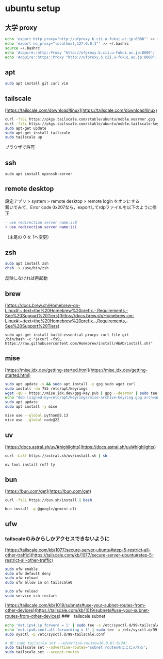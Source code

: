 # ubuntu setup

## 大学 proxy

```sh
echo 'export http_proxy="http://ufproxy.b.cii.u-fukui.ac.jp:8080"' >> ~/.bashrc
echo 'export no_proxy="localhost,127.0.0.1"' >> ~/.bashrc
source ~/.bashrc
echo 'Acquire::http::Proxy "http://ufproxy.b.cii.u-fukui.ac.jp:8080";' | sudo tee -a /etc/apt/apt.conf
echo 'Acquire::https::Proxy "http://ufproxy.b.cii.u-fukui.ac.jp:8080";' | sudo tee -a /etc/apt/apt.conf
```

## apt

```sh
sudo apt install git curl vim
```

## tailscale

[https://tailscale.com/download/linux](https://tailscale.com/download/linux)

```sh
curl -fsSL https://pkgs.tailscale.com/stable/ubuntu/noble.noarmor.gpg | sudo tee /usr/share/keyrings/tailscale-archive-keyring.gpg >/dev/null
curl -fsSL https://pkgs.tailscale.com/stable/ubuntu/noble.tailscale-keyring.list | sudo tee /etc/apt/sources.list.d/tailscale.list
sudo apt-get update
sudo apt-get install tailscale
sudo tailscale up
```

ブラウザで許可

## ssh

```
sudo apt install openssh-server
```

## remote desktop

設定アプリ > system > remote desktop > remote login をオンにする  
繋いでみて，Error code 0x207なら，exportしてrdpファイルを以下のように修正
```diff
- use redirection server name:i:0
+ use redirection server name:i:1
```
（末尾の 0 を 1へ変更）

## zsh
```sh
sudo apt install zsh
chsh -s /use/bin/zsh
```
反映しなければ再起動

## brew
[https://docs.brew.sh/Homebrew-on-Linux#:~:text=the%20Homebrew%20prefix.-,Requirements,-See%20Support%20Tiers](https://docs.brew.sh/Homebrew-on-Linux#:~:text=the%20Homebrew%20prefix.-,Requirements,-See%20Support%20Tiers)
```
sudo apt-get install build-essential procps curl file git
/bin/bash -c "$(curl -fsSL https://raw.githubusercontent.com/Homebrew/install/HEAD/install.sh)"
```

## mise
[https://mise.jdx.dev/getting-started.html](https://mise.jdx.dev/getting-started.html)
```sh
sudo apt update -y && sudo apt install -y gpg sudo wget curl
sudo install -dm 755 /etc/apt/keyrings
wget -qO - https://mise.jdx.dev/gpg-key.pub | gpg --dearmor | sudo tee /etc/apt/keyrings/mise-archive-keyring.gpg 1> /dev/null
echo "deb [signed-by=/etc/apt/keyrings/mise-archive-keyring.gpg arch=amd64] https://mise.jdx.dev/deb stable main" | sudo tee /etc/apt/sources.list.d/mise.list
sudo apt update
sudo apt install -y mise
```

```sh
mise use --global python@3.13
mise use --global node@22
```


## uv
[https://docs.astral.sh/uv/#highlights](https://docs.astral.sh/uv/#highlights)

```sh
curl -LsSf https://astral.sh/uv/install.sh | sh
```

```sh
uv tool install ruff ty
```

## bun
[https://bun.com/get](https://bun.com/get)

```sh
curl -fsSL https://bun.sh/install | bash
```

```sh
bun install -g @google/gemini-cli
```

## ufw

### tailscaleのみからしかアクセスできないように
[https://tailscale.com/kb/1077/secure-server-ubuntu#step-5-restrict-all-other-traffic](https://tailscale.com/kb/1077/secure-server-ubuntu#step-5-restrict-all-other-traffic)
```sh
sudo ufw enable
sudo ufw default deny
sudo ufw reload
sudo ufw allow in on tailscale0

sudo ufw reload
sudo service ssh restart
```


[https://tailscale.com/kb/1019/subnets#use-your-subnet-routes-from-other-devices}(https://tailscale.com/kb/1019/subnets#use-your-subnet-routes-from-other-devices)
###　tailscale subnet
```sh
echo 'net.ipv4.ip_forward = 1' | sudo tee -a /etc/sysctl.d/99-tailscale.conf
echo 'net.ipv6.conf.all.forwarding = 1' | sudo tee -a /etc/sysctl.d/99-tailscale.conf
sudo sysctl -p /etc/sysctl.d/99-tailscale.conf

# 例：sudo tailscale set --advertise-routes=10.0.87.0/24;
sudo tailscale set --advertise-routes="subnet routesをここに入れる";
sudo tailscale set --accept-routes
```



